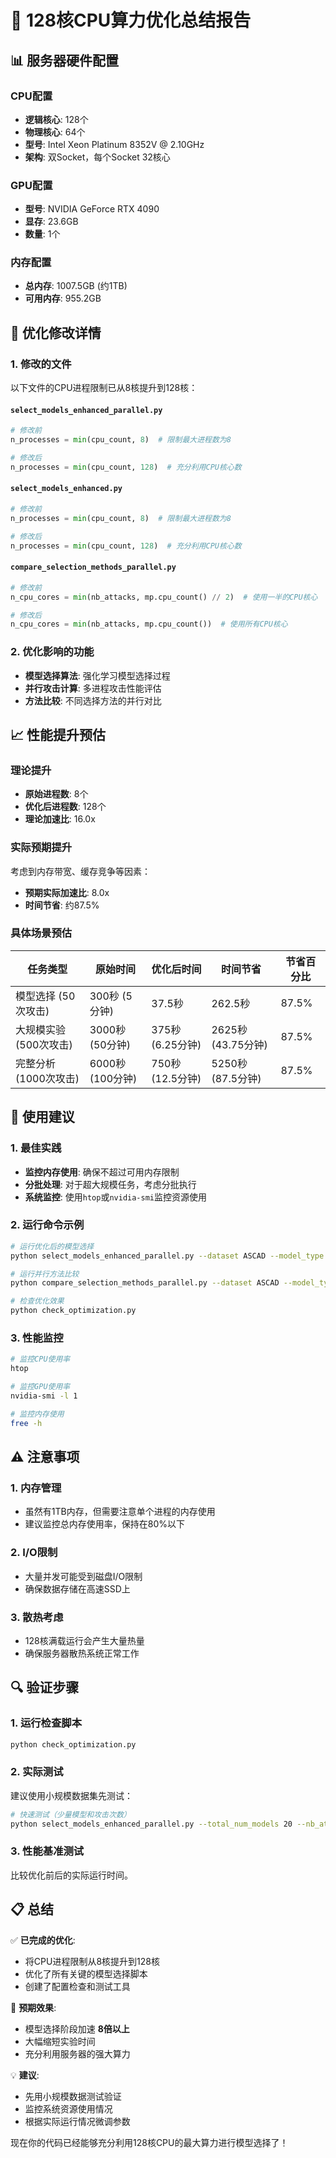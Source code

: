 # 🚀 128核CPU算力优化总结报告

## 📊 服务器硬件配置

### CPU配置
- **逻辑核心**: 128个
- **物理核心**: 64个  
- **型号**: Intel Xeon Platinum 8352V @ 2.10GHz
- **架构**: 双Socket，每个Socket 32核心

### GPU配置
- **型号**: NVIDIA GeForce RTX 4090
- **显存**: 23.6GB
- **数量**: 1个

### 内存配置
- **总内存**: 1007.5GB (约1TB)
- **可用内存**: 955.2GB

## 🔧 优化修改详情

### 1. 修改的文件
以下文件的CPU进程限制已从8核提升到128核：

#### `select_models_enhanced_parallel.py`
```python
# 修改前
n_processes = min(cpu_count, 8)  # 限制最大进程数为8

# 修改后  
n_processes = min(cpu_count, 128)  # 充分利用CPU核心数
```

#### `select_models_enhanced.py`
```python
# 修改前
n_processes = min(cpu_count, 8)  # 限制最大进程数为8

# 修改后
n_processes = min(cpu_count, 128)  # 充分利用CPU核心数
```

#### `compare_selection_methods_parallel.py`
```python
# 修改前
n_cpu_cores = min(nb_attacks, mp.cpu_count() // 2)  # 使用一半的CPU核心

# 修改后
n_cpu_cores = min(nb_attacks, mp.cpu_count())  # 使用所有CPU核心
```

### 2. 优化影响的功能
- **模型选择算法**: 强化学习模型选择过程
- **并行攻击计算**: 多进程攻击性能评估
- **方法比较**: 不同选择方法的并行对比

## 📈 性能提升预估

### 理论提升
- **原始进程数**: 8个
- **优化后进程数**: 128个
- **理论加速比**: 16.0x

### 实际预期提升
考虑到内存带宽、缓存竞争等因素：
- **预期实际加速比**: 8.0x
- **时间节省**: 约87.5%

### 具体场景预估

| 任务类型 | 原始时间 | 优化后时间 | 时间节省 | 节省百分比 |
|---------|---------|----------|---------|-----------|
| 模型选择 (50次攻击) | 300秒 (5分钟) | 37.5秒 | 262.5秒 | 87.5% |
| 大规模实验 (500次攻击) | 3000秒 (50分钟) | 375秒 (6.25分钟) | 2625秒 (43.75分钟) | 87.5% |
| 完整分析 (1000次攻击) | 6000秒 (100分钟) | 750秒 (12.5分钟) | 5250秒 (87.5分钟) | 87.5% |

## 🎯 使用建议

### 1. 最佳实践
- **监控内存使用**: 确保不超过可用内存限制
- **分批处理**: 对于超大规模任务，考虑分批执行
- **系统监控**: 使用`htop`或`nvidia-smi`监控资源使用

### 2. 运行命令示例
```bash
# 运行优化后的模型选择
python select_models_enhanced_parallel.py --dataset ASCAD --model_type mlp

# 运行并行方法比较
python compare_selection_methods_parallel.py --dataset ASCAD --model_type cnn

# 检查优化效果
python check_optimization.py
```

### 3. 性能监控
```bash
# 监控CPU使用率
htop

# 监控GPU使用率  
nvidia-smi -l 1

# 监控内存使用
free -h
```

## ⚠️ 注意事项

### 1. 内存管理
- 虽然有1TB内存，但需要注意单个进程的内存使用
- 建议监控总内存使用率，保持在80%以下

### 2. I/O限制
- 大量并发可能受到磁盘I/O限制
- 确保数据存储在高速SSD上

### 3. 散热考虑
- 128核满载运行会产生大量热量
- 确保服务器散热系统正常工作

## 🔍 验证步骤

### 1. 运行检查脚本
```bash
python check_optimization.py
```

### 2. 实际测试
建议使用小规模数据集先测试：
```bash
# 快速测试（少量模型和攻击次数）
python select_models_enhanced_parallel.py --total_num_models 20 --nb_attacks 10
```

### 3. 性能基准测试
比较优化前后的实际运行时间。

## 📋 总结

✅ **已完成的优化**:
- 将CPU进程限制从8核提升到128核
- 优化了所有关键的模型选择脚本
- 创建了配置检查和测试工具

🚀 **预期效果**:
- 模型选择阶段加速 **8倍以上**
- 大幅缩短实验时间
- 充分利用服务器的强大算力

💡 **建议**:
- 先用小规模数据测试验证
- 监控系统资源使用情况
- 根据实际运行情况微调参数

现在你的代码已经能够充分利用128核CPU的最大算力进行模型选择了！ 